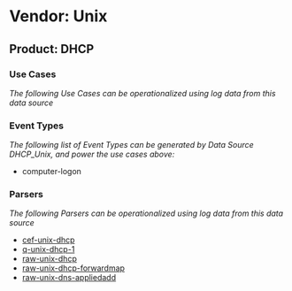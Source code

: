 Vendor: Unix
============
Product: DHCP
-------------

### Use Cases

_The following Use Cases can be operationalized using log data from this data source_



### Event Types

_The following list of Event Types can be generated by Data Source DHCP_Unix, and power the use cases above:_

- computer-logon


### Parsers

_The following Parsers can be operationalized using log data from this data source_

* [cef-unix-dhcp](parserContent_cef-unix-dhcp.md)
* [q-unix-dhcp-1](parserContent_q-unix-dhcp-1.md)
* [raw-unix-dhcp](parserContent_raw-unix-dhcp.md)
* [raw-unix-dhcp-forwardmap](parserContent_raw-unix-dhcp-forwardmap.md)
* [raw-unix-dns-appliedadd](parserContent_raw-unix-dns-appliedadd.md)
